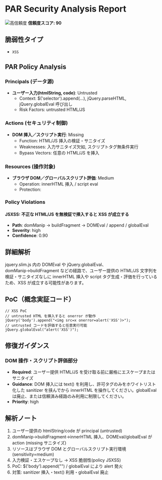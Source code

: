 # PAR Security Analysis Report

![高信頼度](https://img.shields.io/badge/信頼度-高-red) **信頼度スコア: 90**

## 脆弱性タイプ

- `XSS`

## PAR Policy Analysis

### Principals (データ源)

- **ユーザー入力(htmlString, code)**: Untrusted
  - Context: $('selector').append(...), jQuery.parseHTML, jQuery.globalEval 呼び出し
  - Risk Factors: untrusted HTML/JS

### Actions (セキュリティ制御)

- **DOM 挿入／スクリプト実行**: Missing
  - Function: HTML/JS 挿入の検証・サニタイズ
  - Weaknesses: 入力サニタイズ欠如, スクリプトタグ無条件実行
  - Bypass Vectors: 任意の HTML/JS を挿入

### Resources (操作対象)

- **ブラウザ DOM／グローバルスクリプト評価**: Medium
  - Operation: innerHTML 挿入 / script eval
  - Protection: 

### Policy Violations

#### JSXSS: 不正な HTML/JS を無検証で挿入すると XSS が成立する

- **Path**: domManip → buildFragment → DOMEval / append / globalEval
- **Severity**: high
- **Confidence**: 0.90

## 詳細解析

jquery.slim.js 内の DOMEval や jQuery.globalEval、domManip→buildFragment などの経路で、ユーザー提供の HTML/JS 文字列を検証・サニタイズなしに innerHTML 挿入や script タグ生成・評価を行っているため、XSS が成立する可能性があります。

## PoC（概念実証コード）

```text
// XSS PoC
// untrusted HTML を挿入すると onerror が動作
jQuery('body').append("<img src=x onerror=alert('XSS')>");
// untrusted コードを評価すると任意実行可能
jQuery.globalEval("alert('XSS')");
```

## 修復ガイダンス

### DOM 操作・スクリプト評価部分

- **Required**: ユーザー提供 HTML/JS を受け取る前に厳格にエスケープまたはサニタイズ
- **Guidance**: DOM 挿入には text() を利用し、許可タグのみをホワイトリスト化した sanitizer を挟んでから innerHTML を操作してください。globalEval は廃止、または信頼済み経路のみ利用に制限してください。
- **Priority**: high

## 解析ノート

1. ユーザー提供の htmlString/code が principal (untrusted)
2. domManip→buildFragment→innerHTML 挿入、DOMEval/globalEval が action (missing サニタイズ)
3. リソースはブラウザ DOM とグローバルスクリプト実行環境 (sensitivity=medium)
4. 入力検証・エスケープなし → XSS 脆弱性(policy JSXSS)
5. PoC: $('body').append("<img onerror=alert>") / globalEval により alert 発火
6. 対策: sanitizer 挿入・text() 利用・globalEval 廃止

